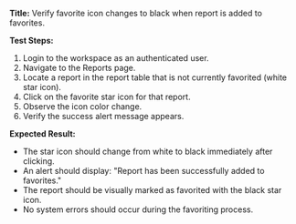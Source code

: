 **Title:** Verify favorite icon changes to black when report is added to favorites.

**Test Steps:**
1. Login to the workspace as an authenticated user.
2. Navigate to the Reports page.
3. Locate a report in the report table that is not currently favorited (white star icon).
4. Click on the favorite star icon for that report.
5. Observe the icon color change.
6. Verify the success alert message appears.

**Expected Result:**
- The star icon should change from white to black immediately after clicking.
- An alert should display: "Report has been successfully added to favorites."
- The report should be visually marked as favorited with the black star icon.
- No system errors should occur during the favoriting process.